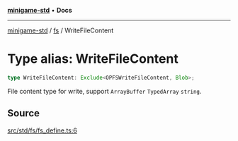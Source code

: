 [**minigame-std**](../../../README.md) • **Docs**

***

[minigame-std](../../../README.md) / [fs](../README.md) / WriteFileContent

# Type alias: WriteFileContent

```ts
type WriteFileContent: Exclude<OPFSWriteFileContent, Blob>;
```

File content type for write, support `ArrayBuffer` `TypedArray` `string`.

## Source

[src/std/fs/fs\_define.ts:6](https://github.com/JiangJie/minigame-std/blob/1bf3ee8cf3321353e47e032c8721e63dd3e21497/src/std/fs/fs_define.ts#L6)
